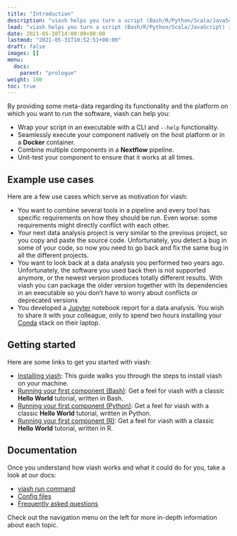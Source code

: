 ```yaml
---
title: "Introduction"
description: "viash helps you turn a script (Bash/R/Python/Scala/JavaScript) into a reusable component."
lead: "viash helps you turn a script (Bash/R/Python/Scala/JavaScript) into a reusable component."
date: 2021-05-28T14:00:00+00:00
lastmod: "2021-05-31T10:52:51+00:00"
draft: false
images: []
menu:
  docs:
    parent: "prologue"
weight: 100
toc: true
---
```




<!-- TODO: What is viash if you would describe it in one or two sentences?
viash is a ... -->

By providing some meta-data regarding its functionality and the platform
on which you want to run the software, viash can help you:

-   Wrap your script in an executable with a CLI and `--help`
    functionality.
-   Seamlessly execute your component natively on the host platform or
    in a **Docker** container.
-   Combine multiple components in a **Nextflow** pipeline.
-   Unit-test your component to ensure that it works at all times.

## Example use cases

Here are a few use cases which serve as motivation for viash:

<!-- TODO: Rewrite use cases, the reason why viash helps in those situations should be crystal clear to someone that has never seen viash before, this part of the docs is presented before the installation after all. Ideally each of these should have "viash can help here by../In this case, viash can.../etc." -->

-   You want to combine several tools in a pipeline and every tool has
    specific requirements on how they should be run. Even worse: some
    requirements might directly conflict with each other.
-   Your next data analysis project is very similar to the previous
    project, so you copy and paste the source code. Unfortunately, you
    detect a bug in some of your code, so now you need to go back and
    fix the same bug in all the different projects.
-   You want to look back at a data analysis you performed two years
    ago. Unfortunately, the software you used back then is not supported
    anymore, or the newest version produces totally different results.
    With viash you can package the older version together with its
    dependencies in an executable so you don’t have to worry about
    conflicts or deprecated versions
-   You developed a [Jupyter](https://jupyter.org/) notebook report for
    a data analysis. You wish to share it with your colleague, only to
    spend two hours installing your [Conda](https://docs.conda.io/)
    stack on their laptop.

## Getting started

Here are some links to get you started with viash:

-   [Installing viash](/docs/prologue/installation): This guide walks
    you through the steps to install viash on your machine.
-   [Running your first component
    (Bash)](/docs/prologue/hello_world_bash): Get a feel for viash with
    a classic **Hello World** tutorial, written in Bash.
-   [Running your first component
    (Python)](/docs/prologue/hello_world_python): Get a feel for viash
    with a classic **Hello World** tutorial, written in Python.
-   [Running your first component (R)](/docs/prologue/hello_world_r):
    Get a feel for viash with a classic **Hello World** tutorial,
    written in R.

## Documentation

Once you understand how viash works and what it could do for you, take a
look at our docs:

-   [viash run command](/docs/reference_commands/run/)
-   [Config files](/docs/reference_config/config/)
-   [Frequently asked questions](/docs/help/frequently_asked_questions/)

Check out the navigation menu on the left for more in-depth information
about each topic.
